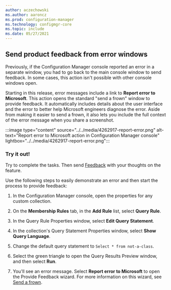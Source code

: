 ```yaml
---
author: aczechowski
ms.author: aaroncz
ms.prod: configuration-manager
ms.technology: configmgr-core
ms.topic: include
ms.date: 05/27/2021
---
```


## <a name="bkmk_errorfeedback"></a> Send product feedback from error windows

<!--4262917-->

Previously, if the Configuration Manager console reported an error in a separate window, you had to go back to the main console window to send feedback. In some cases, this action isn't possible with other console windows open.

Starting in this release, error messages include a link to **Report error to Microsoft**. This action opens the standard "send a frown" window to provide feedback. It automatically includes details about the user interface and the error to better help Microsoft engineers diagnose the error. Aside from making it easier to send a frown, it also lets you include the full context of the error message when you share a screenshot.

:::image type="content" source="../../media/4262917-report-error.png" alt-text="Report error to Microsoft action in Configuration Manager console" lightbox="../../media/4262917-report-error.png":::

### Try it out!

Try to complete the tasks. Then send [Feedback](../../../../understand/product-feedback.md) with your thoughts on the feature.

Use the following steps to easily demonstrate an error and then start the process to provide feedback:

1. In the Configuration Manager console, open the properties for any custom collection.

1. On the **Membership Rules** tab, in the **Add Rule** list, select **Query Rule**.

1. In the Query Rule Properties window, select **Edit Query Statement**.

1. In the collection's Query Statement Properties window, select **Show Query Language**.

1. Change the default query statement to `Select * from not-a-class`.

1. Select the green triangle to open the Query Results Preview window, and then select **Run**.

1. You'll see an error message. Select **Report error to Microsoft** to open the Provide Feedback wizard. For more information on this wizard, see [Send a frown](../../../../understand/product-feedback.md#send-a-frown).
